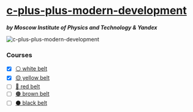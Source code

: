 # [c-plus-plus-modern-development](https://www.coursera.org/specializations/c-plus-plus-modern-development/)
***by Moscow Institute of Physics and Technology & Yandex***

![c-plus-plus-modern-development](https://habrastorage.org/web/86b/774/1cd/86b7741cd7184769906f89ee93a20b87.jpg)

### Courses
- [x] [⚪ white belt](https://www.coursera.org/learn/c-plus-plus-white)
- [x] [🟡 yellow belt](https://www.coursera.org/learn/c-plus-plus-yellow)
- [ ] [🔴 red belt](https://www.coursera.org/learn/c-plus-plus-red)
- [ ] [🟤 brown belt](https://www.coursera.org/learn/c-plus-plus-brown)
- [ ] [⚫ black belt](https://www.coursera.org/learn/c-plus-plus-black)

